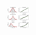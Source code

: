 <img
  src="../images/dist_image.jpg"
  alt="Distribution image"
  title="Dist and QQ plot"
  style="display: inline-block; margin: 0 auto; width: 50px; height: 50px">
